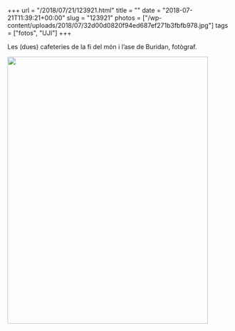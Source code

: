 +++
url = "/2018/07/21/123921.html"
title = ""
date = "2018-07-21T11:39:21+00:00"
slug = "123921"
photos = ["/wp-content/uploads/2018/07/32d00d0820f94ed687ef271b3fbfb978.jpg"]
tags = ["fotos", "UJI"]
+++

Les (dues) cafeteries de la fi del món i l’ase de Buridan, fotògraf.

<img src="/wp-content/uploads/2018/07/32d00d0820f94ed687ef271b3fbfb978.jpg" width="450" height="600" />
